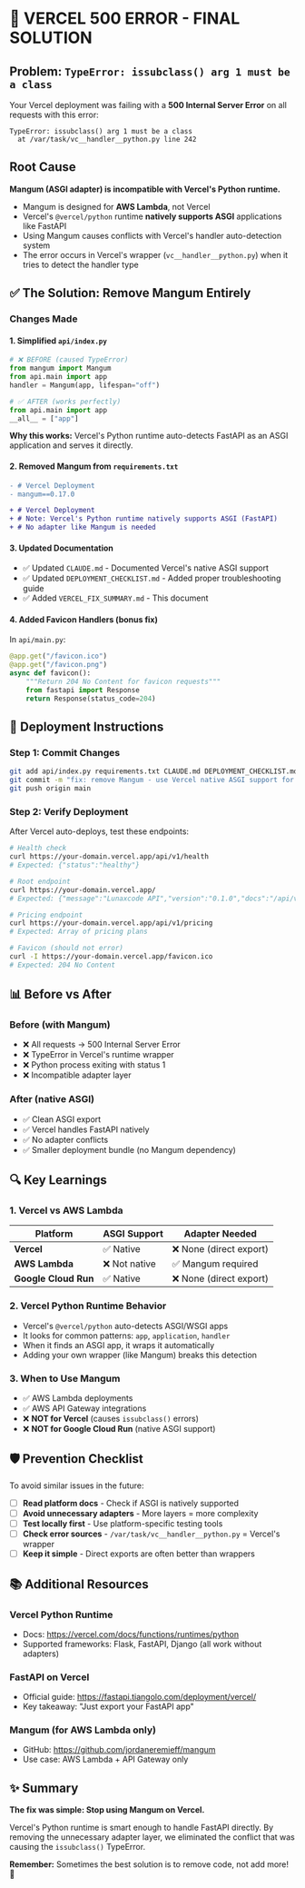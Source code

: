 # 🎯 VERCEL 500 ERROR - FINAL SOLUTION

## Problem: `TypeError: issubclass() arg 1 must be a class`

Your Vercel deployment was failing with a **500 Internal Server Error** on all requests with this error:
```
TypeError: issubclass() arg 1 must be a class
  at /var/task/vc__handler__python.py line 242
```

## Root Cause

**Mangum (ASGI adapter) is incompatible with Vercel's Python runtime.**

- Mangum is designed for **AWS Lambda**, not Vercel
- Vercel's `@vercel/python` runtime **natively supports ASGI** applications like FastAPI
- Using Mangum causes conflicts with Vercel's handler auto-detection system
- The error occurs in Vercel's wrapper (`vc__handler__python.py`) when it tries to detect the handler type

## ✅ The Solution: Remove Mangum Entirely

### Changes Made

#### 1. Simplified `api/index.py`
```python
# ❌ BEFORE (caused TypeError)
from mangum import Mangum
from api.main import app
handler = Mangum(app, lifespan="off")

# ✅ AFTER (works perfectly)
from api.main import app
__all__ = ["app"]
```

**Why this works:** Vercel's Python runtime auto-detects FastAPI as an ASGI application and serves it directly.

#### 2. Removed Mangum from `requirements.txt`
```diff
- # Vercel Deployment
- mangum==0.17.0

+ # Vercel Deployment
+ # Note: Vercel's Python runtime natively supports ASGI (FastAPI)
+ # No adapter like Mangum is needed
```

#### 3. Updated Documentation
- ✅ Updated `CLAUDE.md` - Documented Vercel's native ASGI support
- ✅ Updated `DEPLOYMENT_CHECKLIST.md` - Added proper troubleshooting guide
- ✅ Added `VERCEL_FIX_SUMMARY.md` - This document

#### 4. Added Favicon Handlers (bonus fix)
In `api/main.py`:
```python
@app.get("/favicon.ico")
@app.get("/favicon.png")
async def favicon():
    """Return 204 No Content for favicon requests"""
    from fastapi import Response
    return Response(status_code=204)
```

## 🚀 Deployment Instructions

### Step 1: Commit Changes
```bash
git add api/index.py requirements.txt CLAUDE.md DEPLOYMENT_CHECKLIST.md VERCEL_FIX_SUMMARY.md
git commit -m "fix: remove Mangum - use Vercel native ASGI support for FastAPI"
git push origin main
```

### Step 2: Verify Deployment
After Vercel auto-deploys, test these endpoints:

```bash
# Health check
curl https://your-domain.vercel.app/api/v1/health
# Expected: {"status":"healthy"}

# Root endpoint
curl https://your-domain.vercel.app/
# Expected: {"message":"Lunaxcode API","version":"0.1.0","docs":"/api/v1/docs"}

# Pricing endpoint
curl https://your-domain.vercel.app/api/v1/pricing
# Expected: Array of pricing plans

# Favicon (should not error)
curl -I https://your-domain.vercel.app/favicon.ico
# Expected: 204 No Content
```

## 📊 Before vs After

### Before (with Mangum)
- ❌ All requests → 500 Internal Server Error
- ❌ TypeError in Vercel's runtime wrapper
- ❌ Python process exiting with status 1
- ❌ Incompatible adapter layer

### After (native ASGI)
- ✅ Clean ASGI export
- ✅ Vercel handles FastAPI natively
- ✅ No adapter conflicts
- ✅ Smaller deployment bundle (no Mangum dependency)

## 🔍 Key Learnings

### 1. Vercel vs AWS Lambda
| Platform | ASGI Support | Adapter Needed |
|----------|-------------|----------------|
| **Vercel** | ✅ Native | ❌ None (direct export) |
| **AWS Lambda** | ❌ Not native | ✅ Mangum required |
| **Google Cloud Run** | ✅ Native | ❌ None (direct export) |

### 2. Vercel Python Runtime Behavior
- Vercel's `@vercel/python` auto-detects ASGI/WSGI apps
- It looks for common patterns: `app`, `application`, `handler`
- When it finds an ASGI app, it wraps it automatically
- Adding your own wrapper (like Mangum) breaks this detection

### 3. When to Use Mangum
- ✅ AWS Lambda deployments
- ✅ AWS API Gateway integrations
- ❌ **NOT for Vercel** (causes `issubclass()` errors)
- ❌ **NOT for Google Cloud Run** (native ASGI support)

## 🛡️ Prevention Checklist

To avoid similar issues in the future:

- [ ] **Read platform docs** - Check if ASGI is natively supported
- [ ] **Avoid unnecessary adapters** - More layers = more complexity
- [ ] **Test locally first** - Use platform-specific testing tools
- [ ] **Check error sources** - `/var/task/vc__handler__python.py` = Vercel's wrapper
- [ ] **Keep it simple** - Direct exports are often better than wrappers

## 📚 Additional Resources

### Vercel Python Runtime
- Docs: https://vercel.com/docs/functions/runtimes/python
- Supported frameworks: Flask, FastAPI, Django (all work without adapters)

### FastAPI on Vercel
- Official guide: https://fastapi.tiangolo.com/deployment/vercel/
- Key takeaway: "Just export your FastAPI app"

### Mangum (for AWS Lambda only)
- GitHub: https://github.com/jordaneremieff/mangum
- Use case: AWS Lambda + API Gateway only

## ✨ Summary

**The fix was simple: Stop using Mangum on Vercel.**

Vercel's Python runtime is smart enough to handle FastAPI directly. By removing the unnecessary adapter layer, we eliminated the conflict that was causing the `issubclass()` TypeError.

**Remember:** Sometimes the best solution is to remove code, not add more! 🎉

